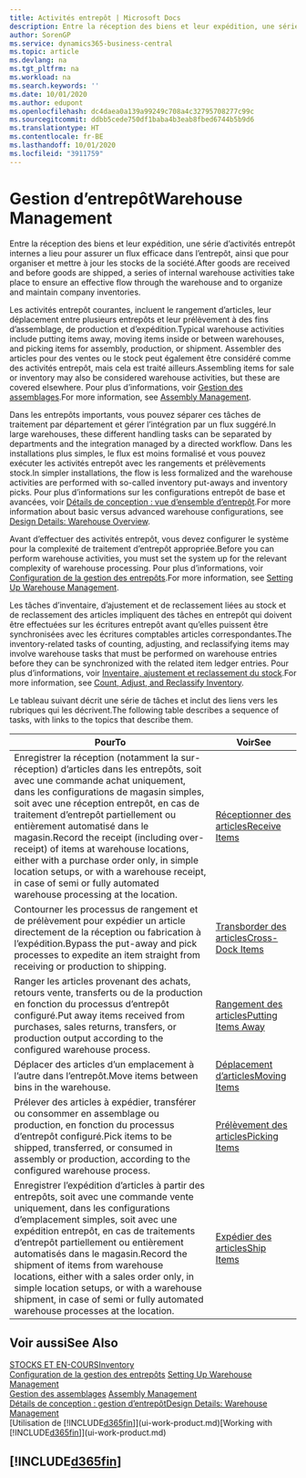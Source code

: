 ```yaml
---
title: Activités entrepôt | Microsoft Docs
description: Entre la réception des biens et leur expédition, une série d’activités entrepôt internes a lieu pour assurer un flux efficace dans l’entrepôt, ainsi que pour organiser et mettre à jour les stocks de la société.
author: SorenGP
ms.service: dynamics365-business-central
ms.topic: article
ms.devlang: na
ms.tgt_pltfrm: na
ms.workload: na
ms.search.keywords: ''
ms.date: 10/01/2020
ms.author: edupont
ms.openlocfilehash: dc4daea0a139a99249c708a4c32795708277c99c
ms.sourcegitcommit: ddbb5cede750df1baba4b3eab8fbed6744b5b9d6
ms.translationtype: HT
ms.contentlocale: fr-BE
ms.lasthandoff: 10/01/2020
ms.locfileid: "3911759"
---
```

# <a name="warehouse-management"></a><span data-ttu-id="09879-103">Gestion d’entrepôt</span><span class="sxs-lookup"><span data-stu-id="09879-103">Warehouse Management</span></span>
<span data-ttu-id="09879-104">Entre la réception des biens et leur expédition, une série d’activités entrepôt internes a lieu pour assurer un flux efficace dans l’entrepôt, ainsi que pour organiser et mettre à jour les stocks de la société.</span><span class="sxs-lookup"><span data-stu-id="09879-104">After goods are received and before goods are shipped, a series of internal warehouse activities take place to ensure an effective flow through the warehouse and to organize and maintain company inventories.</span></span>

<span data-ttu-id="09879-105">Les activités entrepôt courantes, incluent le rangement d’articles, leur déplacement entre plusieurs entrepôts et leur prélèvement à des fins d’assemblage, de production et d’expédition.</span><span class="sxs-lookup"><span data-stu-id="09879-105">Typical warehouse activities include putting items away, moving items inside or between warehouses, and picking items for assembly, production, or shipment.</span></span> <span data-ttu-id="09879-106">Assembler des articles pour des ventes ou le stock peut également être considéré comme des activités entrepôt, mais cela est traité ailleurs.</span><span class="sxs-lookup"><span data-stu-id="09879-106">Assembling items for sale or inventory may also be considered warehouse activities, but these are covered elsewhere.</span></span> <span data-ttu-id="09879-107">Pour plus d’informations, voir [Gestion des assemblages](assembly-assemble-items.md).</span><span class="sxs-lookup"><span data-stu-id="09879-107">For more information, see [Assembly Management](assembly-assemble-items.md).</span></span>  

<span data-ttu-id="09879-108">Dans les entrepôts importants, vous pouvez séparer ces tâches de traitement par département et gérer l’intégration par un flux suggéré.</span><span class="sxs-lookup"><span data-stu-id="09879-108">In large warehouses, these different handling tasks can be separated by departments and the integration managed by a directed workflow.</span></span> <span data-ttu-id="09879-109">Dans les installations plus simples, le flux est moins formalisé et vous pouvez exécuter les activités entrepôt avec les rangements et prélèvements stock.</span><span class="sxs-lookup"><span data-stu-id="09879-109">In simpler installations, the flow is less formalized and the warehouse activities are performed with so-called inventory put-aways and inventory picks.</span></span> <span data-ttu-id="09879-110">Pour plus d’informations sur les configurations entrepôt de base et avancées, voir [Détails de conception : vue d’ensemble d’entrepôt](design-details-warehouse-overview.md).</span><span class="sxs-lookup"><span data-stu-id="09879-110">For more information about basic versus advanced warehouse configurations, see [Design Details: Warehouse Overview](design-details-warehouse-overview.md).</span></span>

<span data-ttu-id="09879-111">Avant d’effectuer des activités entrepôt, vous devez configurer le système pour la complexité de traitement d’entrepôt appropriée.</span><span class="sxs-lookup"><span data-stu-id="09879-111">Before you can perform warehouse activities, you must set the system up for the relevant complexity of warehouse processing.</span></span> <span data-ttu-id="09879-112">Pour plus d’informations, voir [Configuration de la gestion des entrepôts](warehouse-setup-warehouse.md).</span><span class="sxs-lookup"><span data-stu-id="09879-112">For more information, see [Setting Up Warehouse Management](warehouse-setup-warehouse.md).</span></span>

<span data-ttu-id="09879-113">Les tâches d’inventaire, d’ajustement et de reclassement liées au stock et de reclassement des articles impliquent des tâches en entrepôt qui doivent être effectuées sur les écritures entrepôt avant qu’elles puissent être synchronisées avec les écritures comptables articles correspondantes.</span><span class="sxs-lookup"><span data-stu-id="09879-113">The inventory-related tasks of counting, adjusting, and reclassifying items may involve warehouse tasks that must be performed on warehouse entries before they can be synchronized with the related item ledger entries.</span></span> <span data-ttu-id="09879-114">Pour plus d’informations, voir [Inventaire, ajustement et reclassement du stock](inventory-how-count-adjust-reclassify.md).</span><span class="sxs-lookup"><span data-stu-id="09879-114">For more information, see [Count, Adjust, and Reclassify Inventory](inventory-how-count-adjust-reclassify.md).</span></span>

 <span data-ttu-id="09879-115">Le tableau suivant décrit une série de tâches et inclut des liens vers les rubriques qui les décrivent.</span><span class="sxs-lookup"><span data-stu-id="09879-115">The following table describes a sequence of tasks, with links to the topics that describe them.</span></span>   

|<span data-ttu-id="09879-116">**Pour**</span><span class="sxs-lookup"><span data-stu-id="09879-116">**To**</span></span>|<span data-ttu-id="09879-117">**Voir**</span><span class="sxs-lookup"><span data-stu-id="09879-117">**See**</span></span>|  
|------------|-------------|  
|<span data-ttu-id="09879-118">Enregistrer la réception (notamment la sur-réception) d’articles dans les entrepôts, soit avec une commande achat uniquement, dans les configurations de magasin simples, soit avec une réception entrepôt, en cas de traitement d’entrepôt partiellement ou entièrement automatisé dans le magasin.</span><span class="sxs-lookup"><span data-stu-id="09879-118">Record the receipt (including over-receipt) of items at warehouse locations, either with a purchase order only, in simple location setups, or with a warehouse receipt, in case of semi or fully automated warehouse processing at the location.</span></span>|[<span data-ttu-id="09879-119">Réceptionner des articles</span><span class="sxs-lookup"><span data-stu-id="09879-119">Receive Items</span></span>](warehouse-how-receive-items.md)|
|<span data-ttu-id="09879-120">Contourner les processus de rangement et de prélèvement pour expédier un article directement de la réception ou fabrication à l’expédition.</span><span class="sxs-lookup"><span data-stu-id="09879-120">Bypass the put-away and pick processes to expedite an item straight from receiving or production to shipping.</span></span>|[<span data-ttu-id="09879-121">Transborder des articles</span><span class="sxs-lookup"><span data-stu-id="09879-121">Cross-Dock Items</span></span>](warehouse-how-to-cross-dock-items.md)|    
|<span data-ttu-id="09879-122">Ranger les articles provenant des achats, retours vente, transferts ou de la production en fonction du processus d’entrepôt configuré.</span><span class="sxs-lookup"><span data-stu-id="09879-122">Put away items received from purchases, sales returns, transfers, or production output according to the configured warehouse process.</span></span>|[<span data-ttu-id="09879-123">Rangement des articles</span><span class="sxs-lookup"><span data-stu-id="09879-123">Putting Items Away</span></span>](warehouse-put-away-items.md)|
|<span data-ttu-id="09879-124">Déplacer des articles d’un emplacement à l’autre dans l’entrepôt.</span><span class="sxs-lookup"><span data-stu-id="09879-124">Move items between bins in the warehouse.</span></span>|[<span data-ttu-id="09879-125">Déplacement d’articles</span><span class="sxs-lookup"><span data-stu-id="09879-125">Moving Items</span></span>](warehouse-move-items.md)|
|<span data-ttu-id="09879-126">Prélever des articles à expédier, transférer ou consommer en assemblage ou production, en fonction du processus d’entrepôt configuré.</span><span class="sxs-lookup"><span data-stu-id="09879-126">Pick items to be shipped, transferred, or consumed in assembly or production, according to the configured warehouse process.</span></span>|[<span data-ttu-id="09879-127">Prélèvement des articles</span><span class="sxs-lookup"><span data-stu-id="09879-127">Picking Items</span></span>](warehouse-pick-items.md)|
|<span data-ttu-id="09879-128">Enregistrer l’expédition d’articles à partir des entrepôts, soit avec une commande vente uniquement, dans les configurations d’emplacement simples, soit avec une expédition entrepôt, en cas de traitements d’entrepôt partiellement ou entièrement automatisés dans le magasin.</span><span class="sxs-lookup"><span data-stu-id="09879-128">Record the shipment of items from warehouse locations, either with a sales order only, in simple location setups, or with a warehouse shipment, in case of semi or fully automated warehouse processes at the location.</span></span>|[<span data-ttu-id="09879-129">Expédier des articles</span><span class="sxs-lookup"><span data-stu-id="09879-129">Ship Items</span></span>](warehouse-how-ship-items.md)|  

## <a name="see-also"></a><span data-ttu-id="09879-130">Voir aussi</span><span class="sxs-lookup"><span data-stu-id="09879-130">See Also</span></span>  
[<span data-ttu-id="09879-131">STOCKS ET EN-COURS</span><span class="sxs-lookup"><span data-stu-id="09879-131">Inventory</span></span>](inventory-manage-inventory.md)  
<span data-ttu-id="09879-132">[Configuration de la gestion des entrepôts](warehouse-setup-warehouse.md)   </span><span class="sxs-lookup"><span data-stu-id="09879-132">[Setting Up Warehouse Management](warehouse-setup-warehouse.md)   </span></span>  
<span data-ttu-id="09879-133">[Gestion des assemblages](assembly-assemble-items.md)  </span><span class="sxs-lookup"><span data-stu-id="09879-133">[Assembly Management](assembly-assemble-items.md)  </span></span>  
[<span data-ttu-id="09879-134">Détails de conception : gestion d’entrepôt</span><span class="sxs-lookup"><span data-stu-id="09879-134">Design Details: Warehouse Management</span></span>](design-details-warehouse-management.md)  
<span data-ttu-id="09879-135">[Utilisation de [!INCLUDE[d365fin](includes/d365fin_md.md)]](ui-work-product.md)</span><span class="sxs-lookup"><span data-stu-id="09879-135">[Working with [!INCLUDE[d365fin](includes/d365fin_md.md)]](ui-work-product.md)</span></span>  

## [!INCLUDE[d365fin](includes/free_trial_md.md)]  
